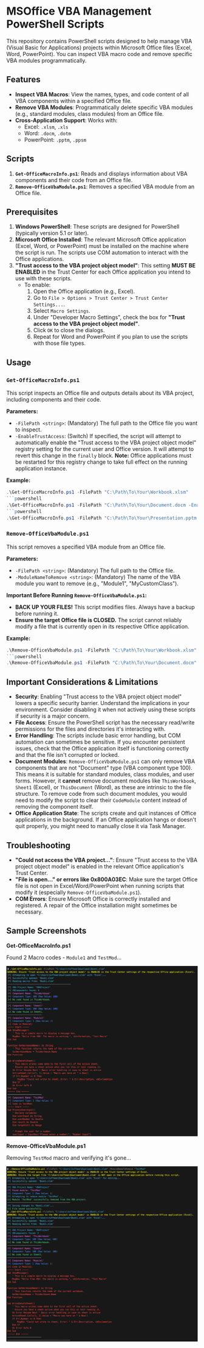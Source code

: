 # MSOffice VBA Management PowerShell Scripts 

This repository contains PowerShell scripts designed to help manage VBA (Visual Basic for Applications) projects within Microsoft Office files (Excel, Word, PowerPoint). You can inspect VBA macro code and remove specific VBA modules programmatically.

## Features

* **Inspect VBA Macros**: View the names, types, and code content of all VBA components within a specified Office file.
* **Remove VBA Modules**: Programmatically delete specific VBA modules (e.g., standard modules, class modules) from an Office file.
* **Cross-Application Support**: Works with:
    * Excel: `.xlsm`, `.xls`
    * Word: `.docm`, `.dotm`
    * PowerPoint: `.pptm`, `.ppsm`

## Scripts

1.  **`Get-OfficeMacroInfo.ps1`**: Reads and displays information about VBA components and their code from an Office file.
2.  **`Remove-OfficeVbaModule.ps1`**: Removes a specified VBA module from an Office file.

## Prerequisites

1.  **Windows PowerShell**: These scripts are designed for PowerShell (typically version 5.1 or later).
2.  **Microsoft Office Installed**: The relevant Microsoft Office application (Excel, Word, or PowerPoint) must be installed on the machine where the script is run. The scripts use COM automation to interact with the Office applications.
3.  **"Trust access to the VBA project object model"**: This setting **MUST BE ENABLED** in the Trust Center for each Office application you intend to use with these scripts.
    * To enable:
        1.  Open the Office application (e.g., Excel).
        2.  Go to `File > Options > Trust Center > Trust Center Settings...`.
        3.  Select `Macro Settings`.
        4.  Under "Developer Macro Settings", check the box for **"Trust access to the VBA project object model"**.
        5.  Click `OK` to close the dialogs.
        6.  Repeat for Word and PowerPoint if you plan to use the scripts with those file types.

## Usage

### `Get-OfficeMacroInfo.ps1`

This script inspects an Office file and outputs details about its VBA project, including components and their code.

**Parameters:**

* `-FilePath <string>`: (Mandatory) The full path to the Office file you want to inspect.
* `-EnableTrustAccess`: (Switch) If specified, the script will attempt to automatically enable the "Trust access to the VBA project object model" registry setting for the current user and Office version. It will attempt to revert this change in the `finally` block. **Note:** Office applications must be restarted for this registry change to take full effect on the running application instance.


**Example:**

```powershell
.\Get-OfficeMacroInfo.ps1 -FilePath "C:\Path\To\Your\Workbook.xlsm"
```powershell
.\Get-OfficeMacroInfo.ps1 -FilePath "C:\Path\To\Your\Document.docm -EnableTrustAccess"
```powershell
.\Get-OfficeMacroInfo.ps1 -FilePath "C:\Path\To\Your\Presentation.pptm -EnableTrustAccess"
```

### `Remove-OfficeVbaModule.ps1`

This script removes a specified VBA module from an Office file.

**Parameters:**

* `-FilePath <string>`: (Mandatory) The full path to the Office file.
* `-ModuleNameToRemove <string>`: (Mandatory) The name of the VBA module you want to remove (e.g., "Module1", "MyCustomClass").

**Important Before Running `Remove-OfficeVbaModule.ps1`:**

* **BACK UP YOUR FILES!** This script modifies files. Always have a backup before running it.
* **Ensure the target Office file is CLOSED.** The script cannot reliably modify a file that is currently open in its respective Office application.

**Example:**

```powershell
.\Remove-OfficeVbaModule.ps1 -FilePath "C:\Path\To\Your\Workbook.xlsm" -ModuleNameToRemove "Module1"
```powershell
.\Remove-OfficeVbaModule.ps1 -FilePath "C:\Path\To\Your\Document.docm" -ModuleNameToRemove "ObsoleteCodeModule"
```

## Important Considerations & Limitations

* **Security**: Enabling "Trust access to the VBA project object model" lowers a specific security barrier. Understand the implications in your environment. Consider disabling it when not actively using these scripts if security is a major concern.
* **File Access**: Ensure the PowerShell script has the necessary read/write permissions for the files and directories it's interacting with.
* **Error Handling**: The scripts include basic error handling, but COM automation can sometimes be sensitive. If you encounter persistent issues, check that the Office application itself is functioning correctly and that the file isn't corrupted or locked.
* **Document Modules**: `Remove-OfficeVbaModule.ps1` can only remove VBA components that are not "Document" type (VBA component type 100). This means it is suitable for standard modules, class modules, and user forms. However, it **cannot** remove document modules like `ThisWorkbook`, `Sheet1` (Excel), or `ThisDocument` (Word), as these are intrinsic to the file structure. To remove code from such document modules, you would need to modify the script to clear their `CodeModule` content instead of removing the component itself.
* **Office Application State**: The scripts create and quit instances of Office applications in the background. If an Office application hangs or doesn't quit properly, you might need to manually close it via Task Manager.

## Troubleshooting

* **"Could not access the VBA project..."**: Ensure "Trust access to the VBA project object model" is enabled in the relevant Office application's Trust Center.
* **"File is open..." or errors like 0x800A03EC**: Make sure the target Office file is not open in Excel/Word/PowerPoint when running scripts that modify it (especially `Remove-OfficeVbaModule.ps1`).
* **COM Errors**: Ensure Microsoft Office is correctly installed and registered. A repair of the Office installation might sometimes be necessary.


## Sample Screenshots

**Get-OfficeMacroInfo.ps1**

Found 2 Macro codes - `Module1` and `TestMod`...

![Screenshot of Get-OfficeMacroInfo.ps1 output](screenshots/Get-OfficeMacroInfo_output.png)

**Remove-OfficeVbaModule.ps1**

Removing `TestMod` macro and verifying it's gone...

![Screenshot of Remove-OfficeVbaModule.ps1 running](screenshots/Remove-OfficeVbaModule_running.png)
